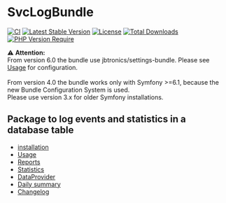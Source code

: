 # SvcLogBundle

[![CI](https://github.com/Sven-Ve/svc-log-bundle/actions/workflows/php.yml/badge.svg)](https://github.com/Sven-Ve/svc-log-bundle/actions/workflows/php.yml)
[![Latest Stable Version](https://poser.pugx.org/svc/log-bundle/v)](https://packagist.org/packages/svc/log-bundle)
[![License](https://poser.pugx.org/svc/log-bundle/license)](https://packagist.org/packages/svc/log-bundle)
[![Total Downloads](https://poser.pugx.org/svc/log-bundle/downloads)](https://packagist.org/packages/svc/log-bundle)
[![PHP Version Require](http://poser.pugx.org/svc/log-bundle/require/php)](https://packagist.org/packages/svc/log-bundle)


:warning: **Attention:** <br/>
From version 6.0 the bundle use jbtronics/settings-bundle. Please see [Usage](docs/usage.md) for configuration.<br/><br/>
From version 4.0 the bundle works only with Symfony >=6.1, because the new Bundle Configuration System is used.<br/>
Please use version 3.x for older Symfony installations.

## Package to log events and statistics in a database table

* [installation](docs/installation.md)
* [Usage](docs/usage.md)
* [Reports](docs/report.md)
* [Statistics](docs/statistics.md)
* [DataProvider](docs/data_provider.md)
* [Daily summary](docs/daily_summary.md)
* [Changelog](CHANGELOG.md)
